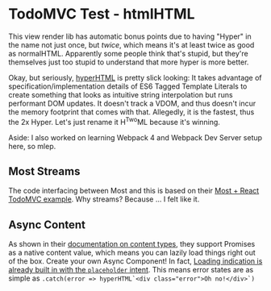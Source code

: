 TodoMVC Test - htmlHTML
=======================

This view render lib has automatic bonus points due to having "Hyper" in the name not just once, but _twice_, which means it's at least twice as good as normalHTML.  Apparently some people think that's stupid, but they're themselves just too stupid to understand that more hyper is more better.

Okay, but seriously, [hyperHTML](https://viperhtml.js.org/hyperhtml/documentation) is pretty slick looking: It takes advantage of specification/implementation details of ES6 Tagged Template Literals to create something that looks as intuitive string interpolation but runs performant DOM updates.  It doesn't track a VDOM, and thus doesn't incur the memory footprint that comes with that.  Allegedly, it is the fastest, thus the 2x Hyper.  Let's just rename it H<sup>Two</sup>ML because it's winning.

Aside: I also worked on learning Webpack 4 and Webpack Dev Server setup here, so mlep.



## Most Streams

The code interfacing between Most and this is based on their [Most + React TodoMVC example](https://github.com/briancavalier/mostcore-todomvc/blob/master/src/index.js).  Why streams?  Because ... I felt like it.



## Async Content

As shown in their [documentation on content types](https://viperhtml.js.org/hyperhtml/documentation/?_sm_au_=iJVkjmLRRrNN23PR#essentials-8), they support Promises as a native content value, which means you can lazily load things right out of the box.  Create your own Async Component!  In fact, [Loading indication is already built in with the `placeholder` intent](https://viperhtml.js.org/hyperhtml/documentation/?_sm_au_=iJVkjmLRRrNN23PR#essentials-10).  This means error states are as simple as ``.catch(error => hyperHTML`<div class="error">Oh no!</div>`)``
